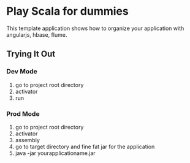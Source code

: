 Play Scala for dummies
======================

This template application shows how to organize your application with
angularjs, hbase, flume.


## Trying It Out

### Dev Mode

1. go to project root directory
2. activator
3. run

### Prod Mode

1. go to project root directory
2. activator
3. assembly 
4. go to target directory and fine fat jar for the application
5. java -jar yourapplicationame.jar

